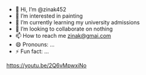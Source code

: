 - 👋 Hi, I’m @zinak452
- 👀 I’m interested in painting 
- 🌱 I’m currently learning my university admissions 
- 💞️ I’m looking to collaborate on nothing 
- 📫 How to reach me zinak@gmai.com
- 😄 Pronouns: ...
- ⚡ Fun fact: ...

<!---
zinak452/zinak452 is a ✨ special ✨ repository because its `README.md` (this file) appears on your GitHub profile.
You can click the Preview link to take a look at your changes.
--->
https://youtu.be/2Q6vMpwxiNo
